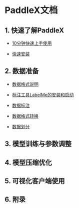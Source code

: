 # PaddleX文档

## 1. 快速了解PaddleX

* [10分钟快速上手使用](./quick_start.md)

* [快速安装](./install.md)

## 2. 数据准备

* [数据格式说明](format/README.md)

* [标注工具LabelMe的安装和启动]()

* [数据标注]()

* [数据格式转换]()

* [数据划分]()

## 3. 模型训练与参数调整

## 4. 模型压缩优化

## 5. 可视化客户端使用

## 6. 附录
